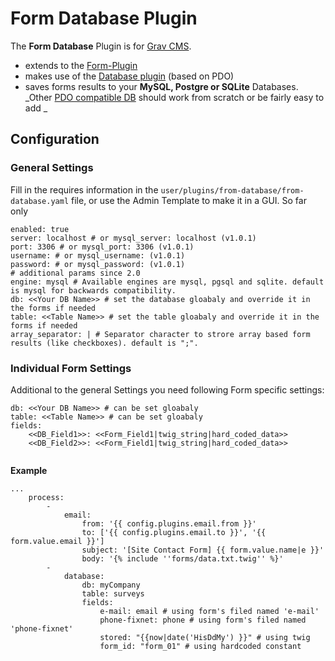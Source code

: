 # Form Database Plugin

The **Form Database** Plugin is for [Grav CMS](http://github.com/getgrav/grav).  
- extends to the [Form-Plugin](https://github.com/getgrav/grav-plugin-form)
- makes use of the [Database plugin](https://github.com/getgrav/grav-plugin-database) (based on PDO)
- saves forms results to your **MySQL, Postgre or SQLite** Databases.
_Other [PDO compatible DB](https://www.php.net/manual/fr/pdo.drivers.php) should work from scratch or be fairly easy to add _

## Configuration

### General Settings
Fill in the requires information in the `user/plugins/from-database/from-database.yaml` file, or use the Admin Template to make it in a GUI.
So far only 
```
enabled: true
server: localhost # or mysql_server: localhost (v1.0.1)
port: 3306 # or mysql_port: 3306 (v1.0.1)
username: # or mysql_username: (v1.0.1)
password: # or mysql_password: (v1.0.1)
# additional params since 2.0
engine: mysql # Available engines are mysql, pgsql and sqlite. default is mysql for backwards compatibility.
db: <<Your DB Name>> # set the database gloabaly and override it in the forms if needed
table: <<Table Name>> # set the table gloabaly and override it in the forms if needed 
array_separator: | # Separator character to strore array based form results (like checkboxes). default is ";".
```

### Individual Form Settings
Additional to the general Settings you need following Form specific settings:
```
db: <<Your DB Name>> # can be set gloabaly
table: <<Table Name>> # can be set gloabaly
fields: 
    <<DB_Field1>>: <<Form_Field1|twig_string|hard_coded_data>>
    <<DB_Field2>>: <<Form_Field1|twig_string|hard_coded_data>>
    
```

**Example**
```
...
    process:
        -
            email:
                from: '{{ config.plugins.email.from }}'
                to: ['{{ config.plugins.email.to }}', '{{ form.value.email }}']
                subject: '[Site Contact Form] {{ form.value.name|e }}'
                body: '{% include ''forms/data.txt.twig'' %}'
        -
            database:
                db: myCompany 
                table: surveys
                fields: 
                    e-mail: email # using form's filed named 'e-mail'
                    phone-fixnet: phone # using form's filed named 'phone-fixnet'
                    stored: "{{now|date('HisDdMy') }}" # using twig
                    form_id: "form_01" # using hardcoded constant
                    
```
